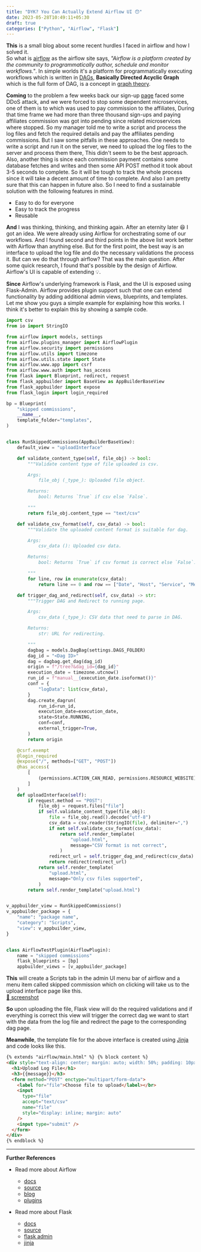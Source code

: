 ```yaml
---
title: "DYK? You Can Actually Extend Airflow UI 😯"
date: 2023-05-28T10:49:11+05:30
draft: true
categories: ["Python", "Airflow", "Flask"]
---
```


**This** is a small blog about some recent hurdles I faced in airflow and how I solved it.  
So what is [airflow](https://airflow.apache.org/) as the airflow site says, _"Airflow is a platform created by the community to programmatically author, schedule and monitor workflows."_. In simple worlds it's a platform for programmatically executing workflows which is written in [DAGs](https://en.wikipedia.org/wiki/Directed_acyclic_graph), **Basically Directed Acyclic Graph** which is the full form of DAG, is a concept in [graph theory](https://en.wikipedia.org/wiki/Graph_theory).  

**Coming** to the problem a few weeks back our sign-up [page](https://www.ipvanish.com/) faced some DDoS attack, and we were forced to stop some dependent microservices, one of them is to which was used to pay commission to the affiliates, During that time frame we had more than three thousand sign-ups and paying affiliates commission was got into pending since related microservices where stopped. So my manager told me to write a script and process the log files and fetch the required details and pay the affiliates pending commissions. But I saw some pitfalls in these approaches. One needs to write a script and run it on the server, we need to upload the log files to the server and process them there, This didn't seem to be the best approach. Also, another thing is since each commission payment contains some database fetches and writes and then some API POST method it took about 3-5 seconds to complete. So it will be tough to track the whole process since it will take a decent amount of time to complete. And also I am pretty sure that this can happen in future also. So I need to find a sustainable solution with the following features in mind.

* Easy to do for everyone
* Easy to track the progress
* Reusable

**And** I was thinking, thinking, and thinking again. After an eternity later 😆 I got an idea. We were already using Airflow for orchestrating some of our workflows. And I found second and third points in the above list work better with Airflow than anything else. But for the first point, the best way is an interface to upload the log file and do the necessary validations the process it. But can we do that through airflow? That was the main question. After some quick research, I found that's possible by the design of Airflow. Airflow's UI is capable of extending 💡.  

**Since** Airflow's underlying framework is Flask, and the UI is exposed using Flask-Admin. Airflow provides plugin support such that one can extend functionality by adding additional admin views, blueprints, and templates. Let me show you guys a simple example for explaining how this works. I think it's better to explain this by showing a sample code.  

```python
import csv
from io import StringIO

from airflow import models, settings
from airflow.plugins_manager import AirflowPlugin
from airflow.security import permissions
from airflow.utils import timezone
from airflow.utils.state import State
from airflow.www.app import csrf
from airflow.www.auth import has_access
from flask import Blueprint, redirect, request
from flask_appbuilder import BaseView as AppBuilderBaseView
from flask_appbuilder import expose
from flask_login import login_required

bp = Blueprint(
    "skipped commissions",
    __name__,
    template_folder="templates",
)


class RunSkippedCommissions(AppBuilderBaseView):
    default_view = "uploadInterface"

    def validate_content_type(self, file_obj) -> bool:
        """Validate content type of file uploaded is csv.

        Args:
            file_obj (_type_): Uploaded file object.

        Returns:
            bool: Returns `True` if csv else `False`.

        """
        return file_obj.content_type == "text/csv"

    def validate_csv_format(self, csv_data) -> bool:
        """Validate the uploaded content format is suitable for dag.

        Args:
            csv_data (): Uploaded csv data.

        Returns:
            bool: Returns `True` if csv format is correct else `False`.

        """
        for line, row in enumerate(csv_data):
            return line == 0 and row == ["Date", "Host", "Service", "Message"]

    def trigger_dag_and_redirect(self, csv_data) -> str:
        """Trigger DAG and Redirect to running page.

        Args:
            csv_data (_type_): CSV data that need to parse in DAG.

        Returns:
            str: URL for redirecting.

        """
        dagbag = models.DagBag(settings.DAGS_FOLDER)
        dag_id = "<Dag ID>"
        dag = dagbag.get_dag(dag_id)
        origin = f"/tree?&dag_id={dag_id}"
        execution_date = timezone.utcnow()
        run_id = f"manual__{execution_date.isoformat()}"
        conf = {
            "logData": list(csv_data),
        }
        dag.create_dagrun(
            run_id=run_id,
            execution_date=execution_date,
            state=State.RUNNING,
            conf=conf,
            external_trigger=True,
        )
        return origin

    @csrf.exempt
    @login_required
    @expose("/", methods=["GET", "POST"])
    @has_access(
        [
            (permissions.ACTION_CAN_READ, permissions.RESOURCE_WEBSITE),
        ]
    )
    def uploadInterface(self):
        if request.method == "POST":
            file_obj = request.files["file"]
            if self.validate_content_type(file_obj):
                file = file_obj.read().decode("utf-8")
                csv_data = csv.reader(StringIO(file), delimiter=",")
                if not self.validate_csv_format(csv_data):
                    return self.render_template(
                        "upload.html",
                        message="CSV format is not correct",
                    )
                redirect_url = self.trigger_dag_and_redirect(csv_data)
                return redirect(redirect_url)
            return self.render_template(
                "upload.html",
                message="Only csv files supported",
            )
        return self.render_template("upload.html")


v_appbuilder_view = RunSkippedCommissions()
v_appbuilder_package = {
    "name": "package name",
    "category": "Scripts",
    "view": v_appbuilder_view,
}


class AirflowTestPlugin(AirflowPlugin):
    name = "skipped commissions"
    flask_blueprints = [bp]
    appbuilder_views = [v_appbuilder_package]

```  

**This** will create a Scripts tab in the admin UI menu bar of airflow and a menu item called skipped commission which on clicking will take us to the upload interface page like this.  
[📸 screenshot](https://prinzpiuz.in/images/airflow_ui_extending/airflow_extending.png)  

**So** upon uploading the file, Flask view will do the required validations and if everything is correct this view will trigger the correct dag we want to start with the data from the log file and redirect the page to the corresponding dag page.  

**Meanwhile**, the template file for the above interface is created using [Jinja](https://jinja.palletsprojects.com/en/3.1.x/) and code looks like this.  

```html
{% extends "airflow/main.html" %} {% block content %}
<div style="text-align: center; margin: auto; width: 50%; padding: 10px">
  <h1>Upload Log File</h1>
  <h3>{{message}}</h3>
  <form method="POST" enctype="multipart/form-data">
    <label for="file">Choose file to upload</label></br>
    <input
      type="file"
      accept="text/csv"
      name="file"
      style="display: inline; margin: auto"
    />
    <input type="submit" />
  </form>
</div>
{% endblock %}
```

***

**Further References**

* Read more about Airflow
  * [docs](https://airflow.apache.org/)
  * [source](https://github.com/apache/airflow)
  * [blog](https://medium.com/airbnb-engineering/airflow-a-workflow-management-platform-46318b977fd8)
  * [plugins](https://airflow.apache.org/docs/apache-airflow/stable/authoring-and-scheduling/plugins.html)

* Read more about Flask
  * [docs](https://flask.palletsprojects.com/en/2.3.x/)
  * [source](https://github.com/pallets/flask)
  * [flask admin](https://flask-admin.readthedocs.io/en/latest/)
  * [jinja](https://jinja.palletsprojects.com/en/2.10.x/)
  